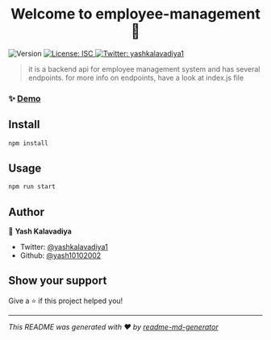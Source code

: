 <h1 align="center">Welcome to employee-management 👋</h1>
<p>
  <img alt="Version" src="https://img.shields.io/badge/version-1.0.0-blue.svg?cacheSeconds=2592000" />
  <a href="#" target="_blank">
    <img alt="License: ISC" src="https://img.shields.io/badge/License-ISC-yellow.svg" />
  </a>
  <a href="https://twitter.com/yashkalavadiya1" target="_blank">
    <img alt="Twitter: yashkalavadiya1" src="https://img.shields.io/twitter/follow/yashkalavadiya1.svg?style=social" />
  </a>
</p>

> it is a backend api for employee management system and has several endpoints. for more info on endpoints, have a look at index.js file

### ✨ [Demo](https://employeemgmt-api.herokuapp.com/)

## Install

```sh
npm install
```

## Usage

```sh
npm run start
```

## Author

👤 **Yash Kalavadiya**

* Twitter: [@yashkalavadiya1](https://twitter.com/yashkalavadiya1)
* Github: [@yash10102002](https://github.com/yash10102002)

## Show your support

Give a ⭐️ if this project helped you!

***
_This README was generated with ❤️ by [readme-md-generator](https://github.com/kefranabg/readme-md-generator)_